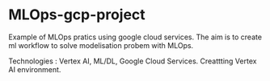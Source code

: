 # MLOps-gcp-project

Example of MLOps pratics using google cloud services. The aim is to create ml workflow to solve modelisation probem with MLOps.

Technologies :  Vertex AI, ML/DL, Google Cloud Services.
Creattting Vertex AI environment.

